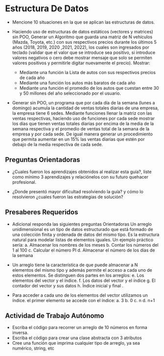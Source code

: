 # Estructura De Datos

- Mencione 10 situaciones en la que se aplican las estructuras de datos.
  
- Haciendo uso de estructuras de datos estáticos (vectores y matrices) sin POO,
Generar un Algoritmo que guarda una matriz de N vehículos (Mazda, Toyota, etc.) con
sus respectivos precios durante los últimos 5 años (2018, 2019, 2020 ,2021, 2022), los
cuales son ingresados por teclado (validar que el valor que se introduce sea positivo, si
introduce valores negativos o cero debe mostrar mensaje que solo se permiten valores
positivos y permitirle digitar nuevamente el precio). Mostrar:
  - Mediante una función la Lista de autos con sus respectivos precios de cada año
  - Mediante una función los autos más baratos de cada año
  - Mediante una función el promedio de los autos que cuestan entre 30 y 50 millones del año seleccionado por el usuario.

- Generar sin POO, un programa que por cada día de la semana (lunes a domingo)
acumula la cantidad de ventas totales diarias de una empresa, la empresa tiene 6
sedes. Mediante funciones llenar la matriz con las ventas respectivas, haciendo uso de
funciones por cada sede mostrar los días que tienen ventas totales diarias por encima
de la media de la semana respectiva y el promedio de ventas total de la semana de la
empresa y por cada sede. De igual manera generar un procedimiento que permita
aumentar en un 15% las ventas diarias que estén por debajo de la media respectiva de
cada sede.

## Preguntas Orientadoras

- ¿Cuales fueron los aprendizajes obtenidos al realizar esta guía?, liste como mínimo 3
aprendizajes y relaciónelos con su futuro quehacer profesional.

- ¿Donde presentó mayor dificultad resolviendo la guía? y cómo lo resolvieron ¿cuales fueron las estrategias de solución?

## Presaberes Requeridos

- Adicional responda las siguientes preguntas Orientadoras
Un arreglo unidimensional es un tipo de datos estructurado que está formado de una colección finita y ordenada de datos del mismo tipo. Es la estructura natural para modelar listas de elementos iguales. Un ejemplo práctico sería:
a. Almacenar los nombres de los meses
b. Contar los números del 1 al 100
c. Calcular el número PI
d. Almacenar el número de los días de la semana

- Un arreglo tiene la característica de que puede almacenar a N elementos del mismo tipo y además permite el acceso a cada uno de estos elementos. Se distinguen dos partes en los arreglos:
e. Los elementos del vector y el índice.
f. Los datos del vector y el índice
g. El contador del vector y sus datos
h. Índice inicial y final .

- Para acceder a cada uno de los elementos del vector utilizamos un índice. el primer elemento se accede con el índice:
a. 3
b. 0
c. n
d. n+1


## Actividad de Trabajo Autónomo

- Escriba el código para recorrer un arreglo de 10 números en forma inversa.
- Escriba el código para crear una clase abstracta con 3 atributos
- Cree una función que imprima cualquier tipo de arreglo, ya sea numérico, string, etc

